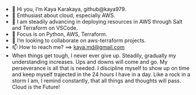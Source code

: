 - 👋 Hi you, I’m Kaya Karakaya, github@kaya979.
- 👀 Enthusiast about cloud, especially AWS.
- 🌱 I am steadily advancing in deploying resources in AWS through Salt and Terraform on VSCode. 
- 🌱 Focus is on Python, AWS, Terraform.
- 💞️ I’m looking to collaborate on aws-terraform projects.
- 📫 How to reach me? ==> kaya.md@gmail.com
-    When things get tough, I never ever give up. Steadily, gradually my understanding increases. Ups and downs will come and go. My perseverance is all that is needed. I discipline myself to show up on time and keep myself trajected in the 24 hours I have in a day. Like a rock in a storm I am, I remind constantly, that all things and thoughts will pass. Cloud is the Future!

<!---
kaya979/kaya979 is a ✨ special ✨ repository because its `README.md` (this file) appears on your GitHub profile.
You can click the Preview link to take a look at your changes.
--->
